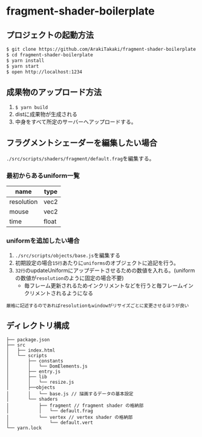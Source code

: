 # fragment-shader-boilerplate

## プロジェクトの起動方法

```sh
$ git clone https://github.com/ArakiTakaki/fragment-shader-boilerplate
$ cd fragment-shader-boilerplate
$ yarn install
$ yarn start
$ open http://localhost:1234
```

## 成果物のアップロード方法

1. `$ yarn build`
2. distに成果物が生成される
3. 中身をすべて所定のサーバーへアップロードする。

## フラグメントシェーダーを編集したい場合

`./src/scripts/shaders/fragment/default.frag`を編集する。

### 最初からあるuniform一覧

| name       | type  |
|------------|-------|
| resolution | vec2  |
| mouse      | vec2  |
| time       | float |


### uniformを追加したい場合

1. `./src/scripts/objects/base.js`を編集する
2. 初期設定の場合`15行`あたりに`uniforms`のオブジェクトに追記を行う。
3. `32行`のupdateUniformにアップデートさせるための数値を入れる。(uniformの数値が`resolution`のように固定の場合不要)
    - 毎フレーム更新されるためインクリメントなどを行うと毎フレームインクリメントされるようになる

`厳格に記述するのであればresolutionもwindowがリサイズごとに変更させるほうが良い`

## ディレクトリ構成

```
├── package.json
├── src
│   ├── index.html
│   └── scripts
│       ├── constants
│       │   └── DomElements.js
│       ├── entry.js
│       ├── lib
│       │   └── resize.js
│       ├──objects 
│       │   └── base.js // 描画するデータの基本設定
│       └── shaders
│           ├── fragment // fragment shader の格納部
│           │   └── default.frag
│           └── vertex // vertex shader の格納部
│               └── default.vert
└── yarn.lock
```


